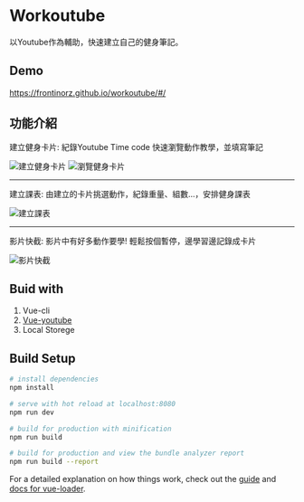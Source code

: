 # Workoutube

以Youtube作為輔助，快速建立自己的健身筆記。

## Demo
  
  https://frontinorz.github.io/workoutube/#/

## 功能介紹

建立健身卡片: 紀錄Youtube Time code 快速瀏覽動作教學，並填寫筆記

![建立健身卡片](https://i.imgur.com/1elT4zN.jpg)
![瀏覽健身卡片](https://i.imgur.com/RGQkBnf.jpg)


---

建立課表: 由建立的卡片挑選動作，紀錄重量、組數...，安排健身課表

![建立課表](https://i.imgur.com/e67bdqI.jpg)

---

影片快截: 影片中有好多動作要學! 輕鬆按個暫停，邊學習邊記錄成卡片

![影片快截](https://i.imgur.com/jLpKevR.jpg)



## Buid with

1. Vue-cli
2. [Vue-youtube](https://github.com/anteriovieira/vue-youtube)
3. Local Storege

## Build Setup

``` bash
# install dependencies
npm install

# serve with hot reload at localhost:8080
npm run dev

# build for production with minification
npm run build

# build for production and view the bundle analyzer report
npm run build --report
```

For a detailed explanation on how things work, check out the [guide](http://vuejs-templates.github.io/webpack/) and [docs for vue-loader](http://vuejs.github.io/vue-loader).
